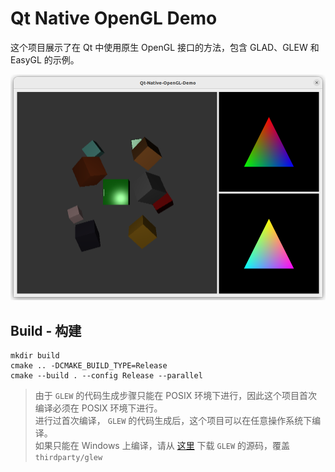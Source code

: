 # Qt Native OpenGL Demo

这个项目展示了在 Qt 中使用原生 OpenGL 接口的方法，包含 GLAD、GLEW 和 EasyGL 的示例。

![Preview](./preview.png)

## Build - 构建

```
mkdir build
cmake .. -DCMAKE_BUILD_TYPE=Release
cmake --build . --config Release --parallel
```

> 由于 `GLEW` 的代码生成步骤只能在 POSIX 环境下进行，因此这个项目首次编译必须在 POSIX 环境下进行。  
> 进行过首次编译， `GLEW` 的代码生成后，这个项目可以在任意操作系统下编译。  
> 如果只能在 Windows 上编译，请从 [这里](https://sourceforge.net/projects/glew/files/glew/snapshots/) 下载 `GLEW` 的源码，覆盖 `thirdparty/glew`
